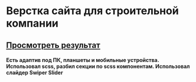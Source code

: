 # Верстка сайта для строительной компании
## [Просмотреть результат](https://bogdanchikov-ilya.github.io/railway-construction)
#### Есть адаптив под ПК, планшеты и мобильные устройства. Использовал scss, разбил секции по scss компонентам. Использовал слайдер Swiper Slider
